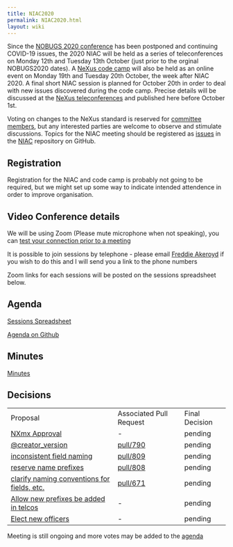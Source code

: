 ```yaml
---
title: NIAC2020
permalink: NIAC2020.html
layout: wiki
---
```


Since the [NOBUGS 2020 conference](https://tiny.cc/nobugs2020) has been postponed and continuing COVID-19 issues, the 2020 NIAC will be held as a series of teleconferences on Monday 12th and Tuesday 13th October (just prior to the orginal NOBUGS2020 dates). A [NeXus code camp](https://www.nexusformat.org/CodeCamp2020-2.html) will also be held as an online event on Monday 19th and Tuesday 20th October, the week after NIAC 2020. A final short NIAC session is planned for October 20th in order to deal with new issues discovered during the code camp. Precise details will be discussed at the [NeXus teleconferences](https://www.nexusformat.org/Teleconferences.html) and published here before October 1st.

Voting on changes to the NeXus standard is reserved for [committee members](https://www.nexusformat.org/NIAC.html), but any interested parties are welcome to observe and stimulate discussions. Topics for the NIAC meeting should be registered as
[issues](https://github.com/nexusformat/NIAC/issues) in the
[NIAC](https://github.com/nexusformat/NIAC) repository on GitHub.

## Registration

Registration for the NIAC and code camp is probably not going to be required, but we might set up some way to indicate intended attendence in order to improve organisation.

## Video Conference details

We will be using Zoom (Please mute microphone when not speaking), you can [test your connection prior to a meeting](https://ukri.zoom.us/test)

It is possible to join sessions by telephone - please email [Freddie Akeroyd](mailto:freddie.akeroyd@stfc.ac.uk) if you wish to do this and I will send you a link to the phone numbers

Zoom links for each sessions will be posted on the sessions spreadsheet below.

## Agenda

[Sessions Spreadsheet](https://docs.google.com/spreadsheets/d/1rl5tAywWW4l7wvMy-rCAg_DdwPuNCZYbYLodAQAlwO4/edit?usp=sharing)

[Agenda on Github](https://github.com/nexusformat/NIAC/projects/1)

## Minutes
[Minutes](NIAC2020minutes.md)

## Decisions
<table><TR><TD> Proposal </TD><TD> Associated Pull Request </TD><TD> Final Decision </TD></TR>
<TR><TD> <A href="https://github.com/nexusformat/NIAC/issues/45#issuecomment-707254127">NXmx Approval</A> </TD><TD> - </TD><TD> pending </TD></TR>	
<TR><TD> <A href="https://github.com/nexusformat/NIAC/issues/51#issuecomment-707349309">@creator_version</A> </TD><TD> <A href="https://github.com/nexusformat/definitions/pull/790">pull/790</A> </TD><TD> pending </TD></TR> 
<TR><TD> <A href="https://github.com/nexusformat/definitions/issues/791#issuecomment-707365329">inconsistent field naming</A>	</TD><TD>	<A href="https://github.com/nexusformat/definitions/pull/809">pull/809</A> </TD><TD> pending </TD></TR> 
<TR><TD> <A href="https://github.com/nexusformat/NIAC/issues/49#issuecomment-707383140">reserve name prefixes</A>	 </TD><TD>	<A href="https://github.com/nexusformat/definitions/pull/808">pull/808</A> </TD><TD> pending </TD></TR> 
<TR><TD> <A href="https://github.com/nexusformat/NIAC/issues/47">clarify naming conventions for fields, etc.</A> </TD><TD>	<A href="https://github.com/nexusformat/definitions/pull/671">pull/671</A> </TD><TD> pending </TD></TR> 
<TR><TD> <A href="https://github.com/nexusformat/NIAC/issues/49#issuecomment-707384329">Allow new prefixes be added in telcos</A>	 </TD><TD> - </TD><TD> pending </TD></TR>
  <TR><TD> <A href="https://github.com/nexusformat/NIAC/issues/70">Elect new officers</A> </TD><TD> - </TD><TD> pending </TD></TR></table>
  
Meeting is still ongoing and more votes may be added to the [agenda](https://github.com/nexusformat/NIAC/projects/1#column-11377920)  
